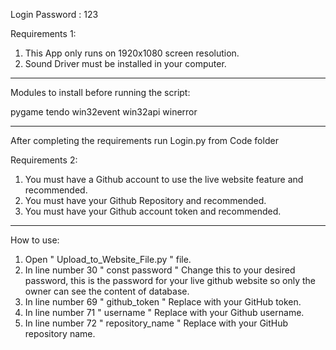 Login Password : 123

Requirements 1:

1) This App only runs on 1920x1080 screen resolution.
2) Sound Driver must be installed in your computer.
----------------------------------------------------------
Modules to install before running the script:

pygame
tendo
win32event
win32api
winerror

----------------------------------------------------------



After completing the requirements run Login.py from Code folder


Requirements 2:

1) You must have a Github account to use the live website feature and recommended.
2) You must have your Github Repository and recommended.
3) You must have your Github account token and recommended.
----------------------------------------------------------
How to use:

1) Open " Upload_to_Website_File.py " file.
2) In line number 30 " const password " Change this to your desired password, this is the password for your live github website so only the owner can see the content of database.
3) In line number 69 " github_token " Replace with your GitHub token.
4) In line number 71 " username " Replace with your Github username.
5) In line number 72 " repository_name " Replace with your GitHub repository name.
